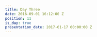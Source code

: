 ```yaml
---
title: Day Three
date: 2016-09-01 16:12:00 Z
position: 11
is_day: true
presentation_date: 2017-01-17 00:00:00 Z
---
```


